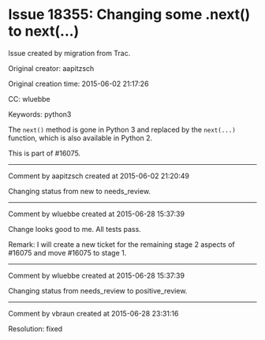 # Issue 18355: Changing some .next() to next(...)

Issue created by migration from Trac.

Original creator: aapitzsch

Original creation time: 2015-06-02 21:17:26

CC:  wluebbe

Keywords: python3

The `next()` method is gone in Python 3 and replaced by the `next(...)` function, which is also available in Python 2.

This is part of #16075.


---

Comment by aapitzsch created at 2015-06-02 21:20:49

Changing status from new to needs_review.


---

Comment by wluebbe created at 2015-06-28 15:37:39

Change looks good to me. All tests pass.

Remark: I will create a new ticket for the remaining stage 2 aspects of #16075 and move #16075 to stage 1.


---

Comment by wluebbe created at 2015-06-28 15:37:39

Changing status from needs_review to positive_review.


---

Comment by vbraun created at 2015-06-28 23:31:16

Resolution: fixed
